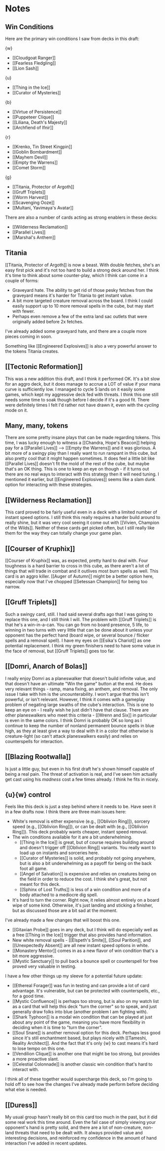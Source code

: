 # Notes

## Win Conditions

Here are the primary win conditions I saw from decks in this draft:

{w}

- [[Cloudgoat Ranger]]
- [[Fearless Fledgling]]
- [[Lion Sash]]

{u}

- [[Thing in the Ice]]
- [[Curator of Mysteries]]

{b}

- [[Virtue of Persistence]]
- [[Puppeteer Clique]]
- [[Liliana, Death's Majesty]]
- [[Archfiend of Ifnir]]

{r}

- [[Krenko, Tin Street Kingpin]]
- [[Goblin Bombardment]]
- [[Mayhem Devil]]
- [[Empty the Warrens]]
- [[Comet Storm]]

{g}

- [[Titania, Protector of Argoth]]
- [[Gruff Triplets]]
- [[Worm Harvest]]
- [[Scavenging Ooze]]
- [[Multani, Yavimaya's Avatar]]

There are also a number of cards acting as strong enablers in these decks:

- [[Wilderness Reclamation]]
- [[Parallel Lives]]
- [[Marshal's Anthem]]

## Titania

[[Titania, Protector of Argoth]] is now a beast. With double fetches, she's an easy first pick and it's not too hard to build a strong deck around her. I think it's time to think about some counter-play, which I think can come in a couple of forms:

- Graveyard hate. The ability to get rid of those pesky fetches from the graveyard means it's harder for Titania to get instant value.
- A bit more targeted creature removal across the board. I think I could easily support up to 10 more removal spells in the cube, but may start with fewer.
- Perhaps even remove a few of the extra land sac outlets that were originally added before 2x fetches.

I've already added some graveyard hate, and there are a couple more pieces coming in soon.

Something like [[Engineered Explosives]] is also a very powerful answer to the tokens Titania creates.

## [[Tectonic Reformation]]

This was a new addition this draft, and I think it performed OK. It's a bit slow for an aggro deck, but it does manage to accrue a LOT of value if your mana curve is sufficiently low. I managed to cycle 5 lands on it easily some games, which kept my aggressive deck fed with threats. I think this one still needs some time to soak though before I decide if it's a good fit. There were definitely times I felt I'd rather not have drawn it, even with the _cycling_ mode on it.

## Many, many, tokens

There are some pretty insane plays that can be made regarding tokens. This time, I was lucky enough to witness a [[Chandra, Hope's Beacon]] helping pay for a [[Parallel Lives]] --> [[Empty the Warrens]] and it was glorious. A bit more of a swingy play than I really want to run rampant in this cube, but also pretty cool that it might happen sometimes. It does feel a little bit like [[Parallel Lives]] doesn't fit the mold of the rest of the cube, but maybe that's an OK thing. This is one to keep an eye on though - if it turns out there are no real ways to interact with this strategy then it will need tuning. I mentioned it earlier, but [[Engineered Explosives]] seems like a slam dunk option for interacting with these strategies.

## [[Wilderness Reclamation]]

This card proved to be fairly useful even in a deck with a limited number of instant speed options. I still think this really requires a harder build around to really shine, but it was very cool seeing it come out with [[Vivien, Champion of the Wilds]]. Neither of these cards get picked often, but I still really like them for the way they can totally change your game plan.

## [[Courser of Kruphix]]

[[Courser of Kruphix]] was, as expected, pretty hard to deal with. Four toughness is a hard barrier to cross in this cube, as there aren't a lot of things that will trade in combat and it outlives most burn spells as well. This card is an aggro killer. [[Auger of Autumn]] might be a better option here, especially now that I've chopped [[Setessan Champion]] for being too narrow.

## [[Gruff Triplets]]

Such a swingy card, still. I had said several drafts ago that I was going to replace this one, and I still think I will. The problem with [[Gruff Triplets]] is that he's a win-in-a-can. You can go from no board presence, 5 life, to winning in two turns with very little that can be done about it unless your opponent has the perfect hand (board wipe, or several bounce / flicker spells and a removal spell). I have my eyes on [[Esika's Chariot]] as one potential replacement. I think my green finishers need to have some value in the face of removal, but [[Gruff Triplets]] goes too far.

## [[Domri, Anarch of Bolas]]

I really enjoy Domri as a planeswalker that doesn't build infinite value, and that doesn't have an ultimate "Win the game" button at the end. He does very relevant things - ramp, mana fixing, an anthem, and removal. The only issue I take with him is the uncounterability. I won't argue that this isn't powerful, or isn't relevant. However, I think it comes with a gameplay problem of negating large swaths of the cube's interaction. This is one to keep an eye on - I really wish he just didn't have that clause. There are other planeswalkers who meet this criteria - [[Wrenn and Six]] in particular is even in the same colors. I think Domri is probably OK so long as I continue to keep the number of nonland permanent bounce spells in blue high, as they at least give a way to deal with it in a color that otherwise is creature-light (so can't attack planeswalkers easily) and relies on counterspells for interaction.

## [[Blazing Rootwalla]]

Is just a little guy, but even in his first draft he's shown himself capable of being a real pain. The threat of activation is real, and I've seen him actually get cast using his _madness_ cost a few times already. I think he fits in nicely.

## {u}{w} control

Feels like this deck is just a step behind where it needs to be. Have seen it in a few drafts now. I think there are three main issues here:

- White's removal is either expensive (e.g., [[Oblivion Ring]]), sorcery speed (e.g., [[Oblivion Ring]]), or can be dealt with (e.g., [[Oblivion Ring]]). This deck probably wants cheaper, instant speed removal.
- The win conditions available for it are a bit underwhelming.
    - [[Thing in the Ice]] is great, but of course requires building around and doesn't trigger off [[Oblivion Ring]] variants. You really want to load up on instants and sorceries here.
    - [[Curator of Mysteries]] is solid, and probably not going anywhere, but is also a bit underwhelming as a payoff for being on the back foot all game.
    - [[Angel of Salvation]] is expensive and relies on creatures being on the field in order to reduce the cost. I think she's great, but not meant for this deck.
    - [[Sphinx of Lost Truths]] is less of a win condition and more of a body attached to a mediocre dig spell.
- It's hard to turn the corner. Right now, it relies almost entirely on a board wipe of some kind. Otherwise, it's just landing and sticking a finisher, but as discussed those are a bit sad at the moment.

I've already made a few changes that will boost this one.

- [[Gitaxian Probe]] goes in any deck, but I think will do especially well as a free [[Thing in the Ice]] trigger that also provides hand information.
- New white removal spells - [[Elspeth's Smite]], [[Soul Parition]], and [[Unexpectedly Absent]] are all new instant speed options in white.
- [[Monastery Mentor]] comes in as a new flavor of win condition that's a bit more aggressive.
- [[Mystic Sanctuary]] to pull back a bounce spell or counterspell for free proved very valuable in testing.

I have a few other things up my sleeve for a potential future update:

- [[Ethereal Forager]] was fun in testing and can provide a lot of card advantage. It's vulnerable, but can be protected with counterspells, etc., for a good time.
- [[Mystic Confluence]] is perhaps too strong, but is also on my watch list as a card that will help this deck "turn the corner" so to speak, and just generally draw folks into blue (another problem I am fighting with).
- [[Shark Typhoon]] is a modal win condition that can be played at just about any point of the game, meaning you have more flexibility in deciding when it is time to "turn the corner".
- [[Soul Snare]] is another removal option for this deck. Perhaps less good since it's still enchantment based, but plays nicely with [[Tameshi, Reality Architect]]. And the fact that it's only {w} to cast means it's hard to lose tempo on this one.
- [[Vendilion Clique]] is another one that might be too strong, but provides a more proactive slant.
- [[Celestial Colonnade]] is another classic win condition that's hard to interact with.

I think all of these together would supercharge this deck, so I'm going to hold off to see how the changes I've already made perform before deciding what else is needed.

## [[Duress]]

My usual group hasn't really bit on this card too much in the past, but it did some real work this time around. Even the fail case of simply viewing your opponent's hand is pretty solid, and there are a lot of non-creature, non-land threats that need to be dealt with. It always provided value and interesting decisions, and reinforced my confidence in the amount of hand interaction I've added in recent updates.
